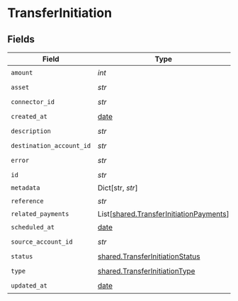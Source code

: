 # TransferInitiation


## Fields

| Field                                                                                        | Type                                                                                         | Required                                                                                     | Description                                                                                  | Example                                                                                      |
| -------------------------------------------------------------------------------------------- | -------------------------------------------------------------------------------------------- | -------------------------------------------------------------------------------------------- | -------------------------------------------------------------------------------------------- | -------------------------------------------------------------------------------------------- |
| `amount`                                                                                     | *int*                                                                                        | :heavy_check_mark:                                                                           | N/A                                                                                          |                                                                                              |
| `asset`                                                                                      | *str*                                                                                        | :heavy_check_mark:                                                                           | N/A                                                                                          | USD                                                                                          |
| `connector_id`                                                                               | *str*                                                                                        | :heavy_check_mark:                                                                           | N/A                                                                                          |                                                                                              |
| `created_at`                                                                                 | [date](https://docs.python.org/3/library/datetime.html#date-objects)                         | :heavy_check_mark:                                                                           | N/A                                                                                          |                                                                                              |
| `description`                                                                                | *str*                                                                                        | :heavy_check_mark:                                                                           | N/A                                                                                          |                                                                                              |
| `destination_account_id`                                                                     | *str*                                                                                        | :heavy_check_mark:                                                                           | N/A                                                                                          |                                                                                              |
| `error`                                                                                      | *str*                                                                                        | :heavy_check_mark:                                                                           | N/A                                                                                          |                                                                                              |
| `id`                                                                                         | *str*                                                                                        | :heavy_check_mark:                                                                           | N/A                                                                                          | XXX                                                                                          |
| `metadata`                                                                                   | Dict[str, *str*]                                                                             | :heavy_minus_sign:                                                                           | N/A                                                                                          |                                                                                              |
| `reference`                                                                                  | *str*                                                                                        | :heavy_check_mark:                                                                           | N/A                                                                                          |                                                                                              |
| `related_payments`                                                                           | List[[shared.TransferInitiationPayments](../../models/shared/transferinitiationpayments.md)] | :heavy_minus_sign:                                                                           | N/A                                                                                          |                                                                                              |
| `scheduled_at`                                                                               | [date](https://docs.python.org/3/library/datetime.html#date-objects)                         | :heavy_check_mark:                                                                           | N/A                                                                                          |                                                                                              |
| `source_account_id`                                                                          | *str*                                                                                        | :heavy_check_mark:                                                                           | N/A                                                                                          |                                                                                              |
| `status`                                                                                     | [shared.TransferInitiationStatus](../../models/shared/transferinitiationstatus.md)           | :heavy_check_mark:                                                                           | N/A                                                                                          |                                                                                              |
| `type`                                                                                       | [shared.TransferInitiationType](../../models/shared/transferinitiationtype.md)               | :heavy_check_mark:                                                                           | N/A                                                                                          |                                                                                              |
| `updated_at`                                                                                 | [date](https://docs.python.org/3/library/datetime.html#date-objects)                         | :heavy_check_mark:                                                                           | N/A                                                                                          |                                                                                              |